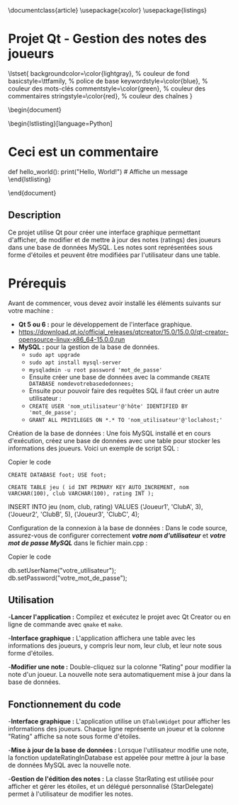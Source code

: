 \documentclass{article}
\usepackage{xcolor}
\usepackage{listings}
# Projet Qt - Gestion des notes des joueurs


\lstset{
    backgroundcolor=\color{lightgray},   % couleur de fond
    basicstyle=\ttfamily,                % police de base
    keywordstyle=\color{blue},           % couleur des mots-clés
    commentstyle=\color{green},          % couleur des commentaires
    stringstyle=\color{red},             % couleur des chaînes
}

\begin{document}

\begin{lstlisting}[language=Python]
# Ceci est un commentaire
def hello_world():
    print("Hello, World!")  # Affiche un message
\end{lstlisting}

\end{document}
## Description
Ce projet utilise Qt pour créer une interface graphique permettant d'afficher, de modifier et de mettre à jour des notes (ratings) des joueurs dans une base de données MySQL. Les notes sont représentées sous forme d'étoiles et peuvent être modifiées par l'utilisateur dans une table.

# Prérequis
Avant de commencer, vous devez avoir installé les éléments suivants sur votre machine :

- **Qt 5 ou 6 :** pour le développement de l'interface graphique.
- https://download.qt.io/official_releases/qtcreator/15.0/15.0.0/qt-creator-opensource-linux-x86_64-15.0.0.run
- **MySQL :** pour la gestion de la base de données.
  - `sudo apt upgrade`
  - `sudo apt install mysql-server`
  - `mysqladmin -u root password 'mot_de_passe'`
  - Ensuite créer une base de données avec la commande `CREATE DATABASE nomdevotrebasededonnees;`
  - Ensuite pour pouvoir faire des requêtes SQL il faut créer un autre utilisateur :
  - `CREATE USER 'nom_utilisateur'@'hôte' IDENTIFIED BY 'mot_de_passe';`
  - `GRANT ALL PRIVILEGES ON *.* TO 'nom_utilisateur'@'loclahost;'`

Création de la base de données : Une fois MySQL installé et en cours d'exécution, créez une base de données avec une table pour stocker les informations des joueurs. Voici un exemple de script SQL :


Copier le code

`CREATE DATABASE foot;
USE foot;`

`CREATE TABLE jeu (
    id INT PRIMARY KEY AUTO_INCREMENT,
    nom VARCHAR(100),
    club VARCHAR(100),
    rating INT
);`

INSERT INTO jeu (nom, club, rating) VALUES
('Joueur1', 'ClubA', 3),
('Joueur2', 'ClubB', 5),
('Joueur3', 'ClubC', 4);

Configuration de la connexion à la base de données : Dans le code source, assurez-vous de configurer correctement ***votre nom d'utilisateur*** et ***votre mot de passe MySQL*** dans le fichier main.cpp :


Copier le code

db.setUserName("votre_utilisateur");
db.setPassword("votre_mot_de_passe");

## Utilisation

-**Lancer l'application :** Compilez et exécutez le projet avec Qt Creator ou en ligne de commande avec `qmake` et `make`.

-**Interface graphique :** L'application affichera une table avec les informations des joueurs, y compris leur nom, leur club, et leur note sous forme d'étoiles.

-**Modifier une note :** Double-cliquez sur la colonne "Rating" pour modifier la note d'un joueur. La nouvelle note sera automatiquement mise à jour dans la base de données.

## Fonctionnement du code

-**Interface graphique :**
L'application utilise un `QTableWidget` pour afficher les informations des joueurs. Chaque ligne représente un joueur et la colonne "Rating" affiche sa note sous forme d'étoiles.

-**Mise à jour de la base de données :**
Lorsque l'utilisateur modifie une note, la fonction updateRatingInDatabase est appelée pour mettre à jour la base de données MySQL avec la nouvelle note.

-**Gestion de l'édition des notes :**
La classe StarRating est utilisée pour afficher et gérer les étoiles, et un délégué personnalisé (StarDelegate) permet à l'utilisateur de modifier les notes.
